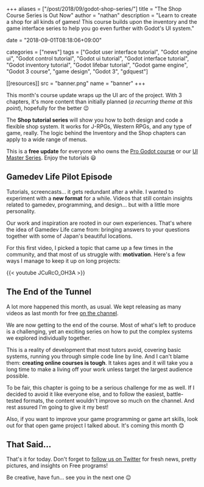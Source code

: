 +++
aliases = ["/post/2018/09/godot-shop-series/"]
title = "The Shop Course Series is Out Now"
author = "nathan"
description = "Learn to create a shop for all kinds of games! This course builds upon the inventory and the game interface series to help you go even further with Godot's UI system."

date = "2018-09-01T08:18:06+09:00"

categories = ["news"]
tags = ["Godot user interface tutorial", "Godot engine ui", "Godot control tutorial", "Godot ui tutorial", "Godot interface tutorial", "Godot inventory tutorial", "Godot lifebar tutorial", "Godot game engine", "Godot 3 course", "game design", "Godot 3", "gdquest"]

[[resources]]
src = "banner.png"
name = "banner"
+++

This month's course update wraps up the UI arc of the project. With 3 chapters, it's more content than initially planned (*a recurring theme at this point*), hopefully for the better 😉

The **Shop tutorial series** will show you how to both design and code a flexible shop system. It works for J-RPGs, Western RPGs, and any type of game, really. The logic behind the Inventory and the Shop chapters can apply to a wide range of menus.

<!-- TODO: appealing screenshot -->

This is a **free update** for everyone who owns the [Pro Godot course](//gumroad.com/l/godot-tutorial-make-professional-2d-games) or our [UI Master Series](//gumroad.com/l/oifP). Enjoy the tutorials 😃

## Gamedev Life Pilot Episode

Tutorials, screencasts... it gets redundant after a while. I wanted to experiment with a **new format** for a while. Videos that still contain insights related to gamedev, programming, and design... but with a little more personality.

Our work and inspiration are rooted in our own experiences. That's where the idea of Gamedev Life came from: bringing answers to your questions together with some of Japan's beautiful locations.

For this first video, I picked a topic that came up a few times in the community, and that most of us struggle with: **motivation**. Here's a few ways I manage to keep it up on long projects:

{{< youtube JCuRcO_OH3A >}}

## The End of the Tunnel

A lot more happened this month, as usual. We kept releasing as many videos as last month for free [on the channel](//youtube.com/c/gdquest).

<!-- TODO: Krita repo pitch? -->

We are now getting to the end of the course. Most of what's left to produce is a challenging, yet an exciting series on how to put the complex systems we explored individually together.

This is a reality of development that most tutors avoid, covering basic systems, running you through simple code line by line. And I can't blame them: **creating online courses is tough**. It takes ages and it will take you a long time to make a living off your work unless target the largest audience possible.

To be fair, this chapter is going to be a serious challenge for me as well. If I decided to avoid it like everyone else, and to follow the easiest, battle-tested formats, the content wouldn't improve so much on the channel. And rest assured I'm going to give it my best!

Also, if you want to improve your game programming or game art skills, look out for that open game project I talked about. It's coming this month 😊

## That Said...

That's it for today. Don't forget to [follow us on Twitter](//twitter.com/NathanGDQuest) for fresh news, pretty pictures, and insights on Free programs!

Be creative, have fun... see you in the next one 😉

<!-- I want you to join me in the development of a Godot game! -->

<!-- As I promised, I'm going to release the game from the course open source to give everyone an example of a project that goes past the game Jam style and provides Good Foundations to build upon. This will give you scripts that you can use in your own games come on but more importantly you are welcome to join me in this adventure to create a great little game come out and become a better game developer along the way. I will personally review your code contributions. -->
